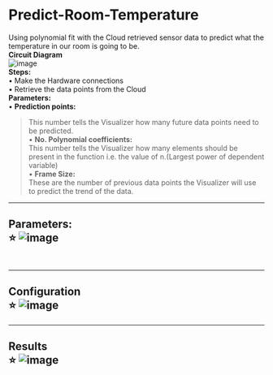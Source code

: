 # Predict-Room-Temperature
Using polynomial fit with the Cloud retrieved sensor data to predict what the temperature in our room is going to be.<br>
<b>Circuit Diagram</b><br>
![image](https://user-images.githubusercontent.com/37467941/140050079-ae646c6c-823c-46f1-968c-e15975fcf5e7.png)
<br>
<b>Steps:</b><br>
• Make the Hardware connections <br>
• Retrieve the data points from the Cloud<br>
<b>Parameters:</b><br>
• <b>Prediction points: <br></b>
>This number tells the Visualizer how many future data points need to be predicted.<br>
• <b>No. Polynomial coefficients: <br></b>
>This number tells the Visualizer how many elements should be present in the function i.e. the value of n.(Largest power of dependent variable)<br>
• <b>Frame Size: <br></b>
>These are the number of previous data points the Visualizer will use to predict the trend of the data.<br>

---    
<b>Parameters:</b><br>
 ⭐️ ![image](https://user-images.githubusercontent.com/37467941/140050394-ad8e1c8d-a2bd-4f8d-804a-2f0562e2b2c1.png)
      <br><br>
---

---     
<b>Configuration</b><br>
 ⭐️ ![image](https://user-images.githubusercontent.com/37467941/140050820-53b6de85-1c3a-4a6c-ba5b-1a918db40ccb.png)
---
---     
<b>Results</b><br>
 ⭐️ ![image](https://user-images.githubusercontent.com/37467941/140050370-0635de07-3d7d-450e-9814-561ecf335bd2.png)
---
